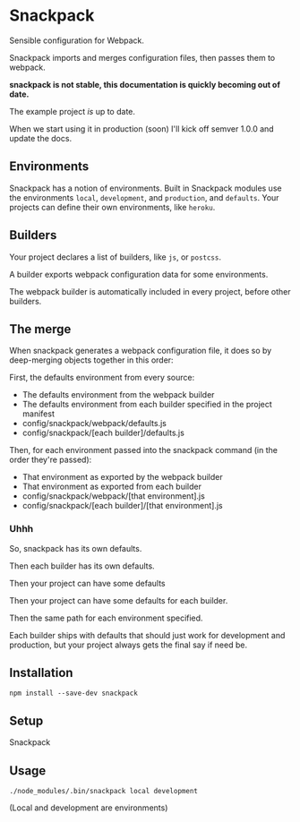 # Snackpack

Sensible configuration for Webpack.

Snackpack imports and merges configuration files, then passes them to webpack.

**snackpack is not stable, this documentation is quickly becoming out of date.**

The example project _is_ up to date.

When we start using it in production (soon) I'll kick off semver 1.0.0 and update the docs.

## Environments

Snackpack has a notion of environments. Built in Snackpack modules use the environments `local`, `development`, and `production`, and `defaults`. Your projects can define their own environments, like `heroku`.

##  Builders

Your project declares a list of builders, like `js`, or `postcss`.

A builder exports webpack configuration data for some environments.

The webpack builder is automatically included in every project, before other builders.

##  The merge

When snackpack generates a webpack configuration file, it does so by deep-merging objects together in this order:

First, the defaults environment from every source:

* The defaults environment from the webpack builder
* The defaults environment from each builder specified in the project manifest
* config/snackpack/webpack/defaults.js
* config/snackpack/[each builder]/defaults.js

Then, for each environment passed into the snackpack command (in the order they're passed):

* That environment as exported by the webpack builder
* That environment as exported from each builder
* config/snackpack/webpack/[that environment].js
* config/snackpack/[each builder]/[that environment].js

### Uhhh

So, snackpack has its own defaults.

Then each builder has its own defaults.

Then your project can have some defaults

Then your project can have some defaults for each builder.

Then the same path for each environment specified.

Each builder ships with defaults that should just work for development and production, but your project always gets the final say if need be.

## Installation

`npm install --save-dev snackpack`

## Setup

Snackpack

##  Usage

`./node_modules/.bin/snackpack local development`

(Local and development are environments)
